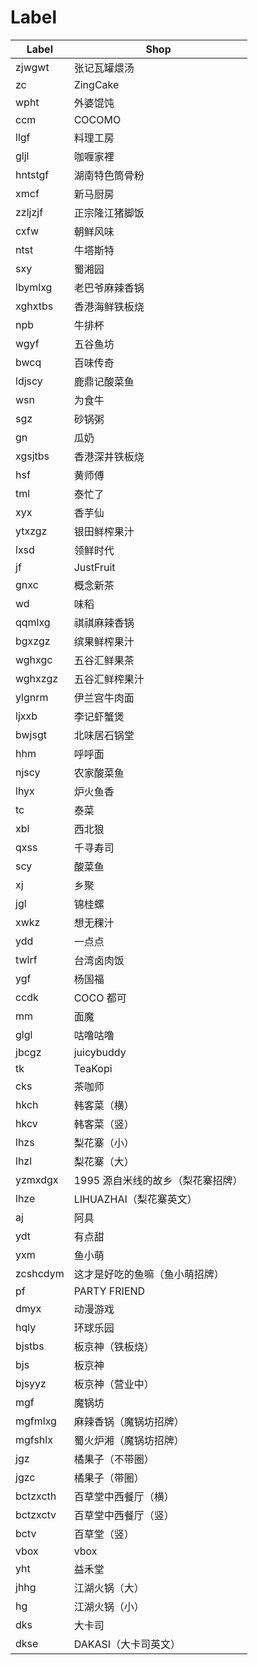 # Label

| Label | Shop |
|-------|------|
|zjwgwt|张记瓦罐煨汤|
|zc|ZingCake|
|wpht|外婆馄饨|
|ccm|COCOMO|
|llgf|料理工房|
|gljl|咖喱家裡|
|hntstgf|湖南特色筒骨粉|
|xmcf|新马厨房|
|zzljzjf|正宗隆江猪脚饭|
|cxfw|朝鲜风味|
|ntst|牛塔斯特|
|sxy|蜀湘园|
|lbymlxg|老巴爷麻辣香锅|
|xghxtbs|香港海鲜铁板烧|
|npb|牛排杯|
|wgyf|五谷鱼坊|
|bwcq|百味传奇|
|ldjscy|鹿鼎记酸菜鱼|
|wsn|为食牛|
|sgz|砂锅粥|
|gn|瓜奶|
|xgsjtbs|香港深井铁板烧|
|hsf|黄师傅|
|tml|泰忙了|
|xyx|香芋仙|
|ytxzgz|银田鲜榨果汁|
|lxsd|领鲜时代|
|jf|JustFruit|
|gnxc|概念新茶|
|wd|味稻|
|qqmlxg|祺祺麻辣香锅|
|bgxzgz|缤果鲜榨果汁|
|wghxgc|五谷汇鲜果茶|
|wghxzgz|五谷汇鲜榨果汁|
|ylgnrm|伊兰宫牛肉面|
|ljxxb|李记虾蟹煲|
|bwjsgt|北味居石锅堂|
|hhm|呼呼面|
|njscy|农家酸菜鱼|
|lhyx|炉火鱼香|
|tc|泰菜|
|xbl|西北狼|
|qxss|千寻寿司|
|scy|酸菜鱼|
|xj|乡聚|
|jgl|锦桂螺|
|xwkz|想无稞汁|
|ydd|一点点|
|twlrf|台湾卤肉饭|
|ygf|杨国福|
|ccdk|COCO 都可|
|mm|面魔|
|glgl|咕噜咕噜|
|jbcgz|juicybuddy|
|tk|TeaKopi|
|cks|茶咖师|
|hkch|韩客菜（横）|
|hkcv|韩客菜（竖）|
|lhzs|梨花寨（小）|
|lhzl|梨花寨（大）|
|yzmxdgx|1995 源自米线的故乡（梨花寨招牌）|
|lhze|LIHUAZHAI（梨花寨英文）|
|aj|阿具|
|ydt|有点甜|
|yxm|鱼小萌|
|zcshcdym|这才是好吃的鱼嘛（鱼小萌招牌）|
|pf|PARTY FRIEND|
|dmyx|动漫游戏|
|hqly|环球乐园|
|bjstbs|板京神（铁板烧）|
|bjs|板京神|
|bjsyyz|板京神（营业中）|
|mgf|魔锅坊|
|mgfmlxg|麻辣香锅（魔锅坊招牌）|
|mgfshlx|蜀火炉湘（魔锅坊招牌）|
|jgz|橘果子（不带圈）|
|jgzc|橘果子（带圈）|
|bctzxcth|百草堂中西餐厅（横）|
|bctzxctv|百草堂中西餐厅（竖）|
|bctv|百草堂（竖）|
|vbox|vbox|
|yht|益禾堂|
|jhhg|江湖火锅（大）|
|hg|江湖火锅（小）|
|dks|大卡司|
|dkse|DAKASI（大卡司英文）|
